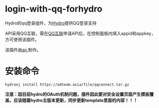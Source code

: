 # login-with-qq-forhydro
Hydro的qq登录组件，为[Hydro](https://github.com/hydro-dev/Hydro)提供QQ登录支持

API采用QQ互联，需在[QQ互联](https://connect.qq.com/)申请API后，在控制面板内填入appid和appkey，方可使用该插件。

该插件由[air.](https://github.com/air-adteam)制作。

# 安装命令

```shell
hydrooj install https://adteam.asia/file/qqconnect.tar.gz
```

**注意：因目前hydro的OAuth机制问题，插件因此要对安全设置页面产生模板覆盖，应该随着hydro主版本更新，同步更新template里面的内容！！！**

